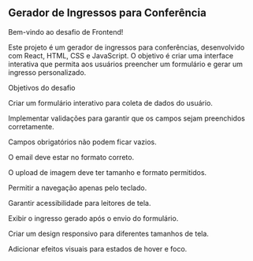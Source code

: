 ## Gerador de Ingressos para Conferência

Bem-vindo ao desafio de Frontend!

Este projeto é um gerador de ingressos para conferências, desenvolvido com React, HTML, CSS e JavaScript. O objetivo é criar uma interface interativa que permita aos usuários preencher um formulário e gerar um ingresso personalizado.

Objetivos do desafio

Criar um formulário interativo para coleta de dados do usuário.

Implementar validações para garantir que os campos sejam preenchidos corretamente.

Campos obrigatórios não podem ficar vazios.

O email deve estar no formato correto.

O upload de imagem deve ter tamanho e formato permitidos.

Permitir a navegação apenas pelo teclado.

Garantir acessibilidade para leitores de tela.

Exibir o ingresso gerado após o envio do formulário.

Criar um design responsivo para diferentes tamanhos de tela.

Adicionar efeitos visuais para estados de hover e foco.